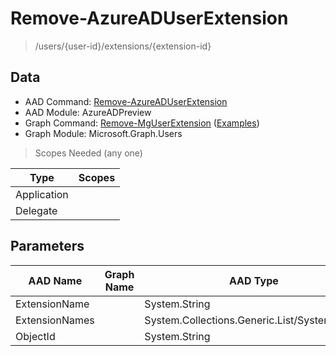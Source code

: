 # Remove-AzureADUserExtension

> /users/{user-id}/extensions/{extension-id}

## Data

+ AAD Command: [Remove-AzureADUserExtension](https://docs.microsoft.com/en-us/powershell/module/AzureAD/Remove-AzureADUserExtension?view=azureadps-2.0-preview)
+ AAD Module: AzureADPreview
+ Graph Command: [Remove-MgUserExtension](https://docs.microsoft.com/en-us/powershell/module/Microsoft.Graph.Users/Remove-MgUserExtension) ([Examples](https://github.com/orgs/msgraph/discussions?discussions_q=Remove-MgUserExtension))
+ Graph Module: Microsoft.Graph.Users

> Scopes Needed (any one)

|Type|Scopes|
|---|---|
|Application||
|Delegate||

## Parameters

|AAD Name|Graph Name|AAD Type|Graph Type|Infos|
|---|---|---|---|---|
|ExtensionName||System.String|||
|ExtensionNames||System.Collections.Generic.List/System.String|||
|ObjectId||System.String|||


